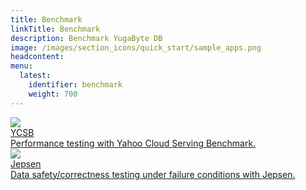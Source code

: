 ```yaml
---
title: Benchmark
linkTitle: Benchmark
description: Benchmark YugaByte DB
image: /images/section_icons/quick_start/sample_apps.png
headcontent:
menu:
  latest:
    identifier: benchmark
    weight: 700
---
```


<div class="row">
  <div class="col-12 col-md-6 col-lg-12 col-xl-6">
    <a class="section-link icon-offset" href="ycsb/">
      <div class="head">
        <img class="icon" src="/images/section_icons/explore/high_performance.png" aria-hidden="true" />
        <div class="title">YCSB</div>
      </div>
      <div class="body">
        Performance testing with Yahoo Cloud Serving Benchmark.
      </div>
    </a>
  </div>

  <div class="col-12 col-md-6 col-lg-12 col-xl-6">
    <a class="section-link icon-offset" href="jepsen/">
      <div class="head">
        <img class="icon" src="/images/section_icons/explore/transactional.png" aria-hidden="true" />
        <div class="articles"></div>
        <div class="title">Jepsen</div>
      </div>
      <div class="body">
        Data safety/correctness testing under failure conditions with Jepsen.
      </div>
    </a>
  </div>

</div>
